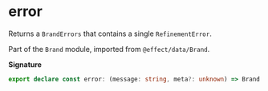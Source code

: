 # error

Returns a `BrandErrors` that contains a single `RefinementError`.

Part of the `Brand` module, imported from `@effect/data/Brand`.

**Signature**

```ts
export declare const error: (message: string, meta?: unknown) => Brand.BrandErrors
```
